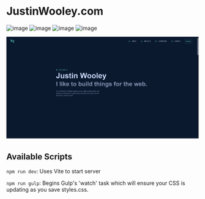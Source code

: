 # JustinWooley.com

![image](https://img.shields.io/badge/Solid%20JS-2C4F7C?style=for-the-badge&logo=solid&logoColor=white) ![image](https://img.shields.io/badge/TypeScript-007ACC?style=for-the-badge&logo=typescript&logoColor=white) ![image](https://img.shields.io/badge/Gulp-CF4647?style=for-the-badge&logo=gulp&logoColor=white) ![image](https://img.shields.io/badge/Vite-B73BFE?style=for-the-badge&logo=vite&logoColor=FFD62E)

![image](public/ogimage.webp)

## Available Scripts

`npm run dev`: Uses Vite to start server

`npm run gulp`: Begins Gulp's 'watch' task which will ensure your CSS is updating as you save styles.css.
